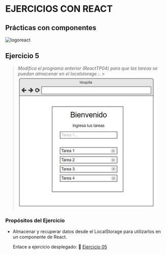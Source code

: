 # EJERCICIOS CON REACT

## Prácticas con componentes

![logoreact](https://www.patterns.dev/img/reactjs/react-logo@3x.svg)

## Ejercicio 5

> _Modifica el programa anterior (ReactTP04) para que las tareas se puedan almacenar en el localstorage.:._ > ![imagenEjemplo](https://github.com/Moricegram/ReactTP05/blob/main/ejemplo05.jpg)

### Propósitos del Ejercicio

- Almacenar y recuperar datos desde el LocalStorage para utilizarlos en un componente de React.

  Enlace a ejercicio desplegado: 🔗
  [Ejercicio 05](https://)
